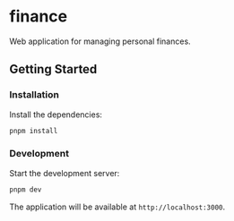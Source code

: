 # finance

Web application for managing personal finances.

## Getting Started

### Installation

Install the dependencies:

```bash
pnpm install
```

### Development

Start the development server:

```bash
pnpm dev
```

The application will be available at `http://localhost:3000`.
